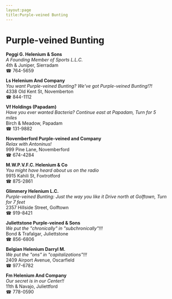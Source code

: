 ```yaml
---
layout:page
title:Purple-veined Bunting
---
```

# Purple-veined Bunting

**Peggi G. Helenium & Sons**  
_A Founding Member of Sports L.L.C._  
4th & Juniper, Sierradam  
☎ 764-5659



**Ls Helenium And Company**  
_You want Purple-veined Bunting? We've got Purple-veined Bunting!?!_  
4338 Old Kent St, Novemberton  
☎ 844-1112



**Vf Holdings (Papadam)**  
_Have you ever wanted Bacteria? 
Continue east at Papadam, Turn for 5 miles_  
Birch & Meadow, Papadam  
☎ 131-9882



**Novemberford Purple-veined and Company**  
_Relax with Antoninus!_  
999 Pine Lane, Novemberford  
☎ 674-4284



**M.W.P.V.F.C. Helenium & Co**  
_You might have heard about us on the radio_  
9915 Kahili St, Foxtrotford  
☎ 875-2861



**Glimmery Helenium L.C.**  
_Purple-veined Bunting: Just the way you like it 
Drive north at Golftown, Turn for 7 feet_  
2357 Hillside Street, Golftown  
☎ 919-8421



**Juliettstone Purple-veined & Sons**  
_We put the "chronically" in "subchronically"!!!_  
Bond & Trafalgar, Juliettstone  
☎ 856-6806



**Belgian Helenium Darryl M.**  
_We put the "ons" in "capitalizations"!!!_  
2409 Airport Avenue, Oscarfield  
☎ 977-6782



**Fm Helenium And Company**  
_Our secret is in our Center!!_  
11th & Navajo, Juliettford  
☎ 778-0590




